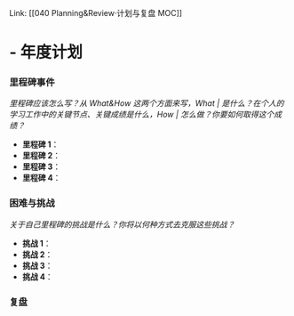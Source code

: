  Link: [[040 Planning&Review·计划与复盘 MOC]]
 
 #  - 年度计划
 


 ### 里程碑事件
 *里程碑应该怎么写？从 What&How 这两个方面来写，What | 是什么？在个人的学习工作中的关键节点、关键成绩是什么，How | 怎么做？你要如何取得这个成绩？*
 - **里程碑 1**：
 - **里程碑 2**：
 - **里程碑 3**：
 - **里程碑 4**：
 
 ### 困难与挑战
 *关于自己里程碑的挑战是什么？你将以何种方式去克服这些挑战？*
 - **挑战 1**：
 - **挑战 2**：
 - **挑战 3**：
 - **挑战 4**：

### 复盘